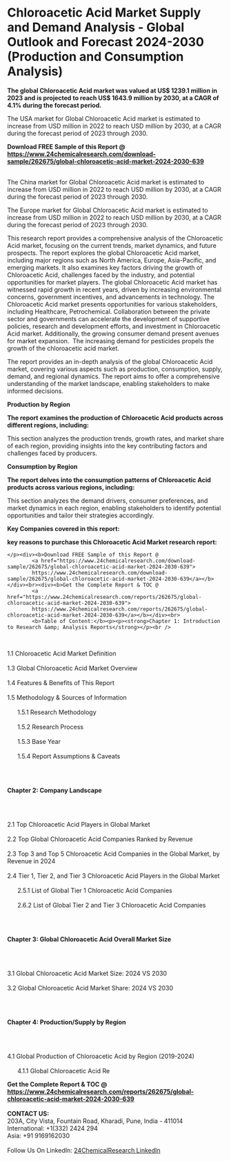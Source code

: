 <h1>Chloroacetic Acid Market Supply and Demand Analysis - Global Outlook and Forecast 2024-2030 (Production and Consumption Analysis)</h1><p><strong>The global Chloroacetic Acid market was valued at US$ 1239.1 million in 2023 and is projected to reach US$ 1643.9 million by 2030, at a CAGR of 4.1% during the forecast period.</strong></p><p>
</p><p>The USA market for Global Chloroacetic Acid market is estimated to increase from USD million in 2022 to reach USD million by 2030, at a CAGR during the forecast period of 2023 through 2030.</p><div><b>Download FREE Sample of this Report @ 
            <a href="https://www.24chemicalresearch.com/download-sample/262675/global-chloroacetic-acid-market-2024-2030-639">
            https://www.24chemicalresearch.com/download-sample/262675/global-chloroacetic-acid-market-2024-2030-639</a></b></div><br><p>
</p><p>The China market for Global Chloroacetic Acid market is estimated to increase from USD million in 2022 to reach USD million by 2030, at a CAGR during the forecast period of 2023 through 2030.</p><p>
</p><p>The Europe market for Global Chloroacetic Acid market is estimated to increase from USD million in 2022 to reach USD million by 2030, at a CAGR during the forecast period of 2023 through 2030.</p><p>
</p><p>This research report provides a comprehensive analysis of the Chloroacetic Acid market, focusing on the current trends, market dynamics, and future prospects. The report explores the global Chloroacetic Acid market, including major regions such as North America, Europe, Asia-Pacific, and emerging markets. It also examines key factors driving the growth of Chloroacetic Acid, challenges faced by the industry, and potential opportunities for market players. The global Chloroacetic Acid market has witnessed rapid growth in recent years, driven by increasing environmental concerns, government incentives, and advancements in technology. The Chloroacetic Acid market presents opportunities for various stakeholders, including Healthcare, Petrochemical. Collaboration between the private sector and governments can accelerate the development of supportive policies, research and development efforts, and investment in Chloroacetic Acid market. Additionally, the growing consumer demand present avenues for market expansion.  The increasing demand for pesticides propels the growth of the chloroacetic acid market.</p><p>
</p><p>The report provides an in-depth analysis of the global Chloroacetic Acid market, covering various aspects such as production, consumption, supply, demand, and regional dynamics. The report aims to offer a comprehensive understanding of the market landscape, enabling stakeholders to make informed decisions.</p><p>
</p><p><strong>Production by Region</strong></p><p>
</p><p><strong>The report examines the production of Chloroacetic Acid products across different regions, including:</strong></p><p>
</p><p>
</p><p>This section analyzes the production trends, growth rates, and market share of each region, providing insights into the key contributing factors and challenges faced by producers.</p><p>
</p><p><strong>Consumption by Region</strong></p><p>
</p><p><strong>The report delves into the consumption patterns of Chloroacetic Acid products across various regions, including:</strong></p><p>
</p><p>
</p><p>This section analyzes the demand drivers, consumer preferences, and market dynamics in each region, enabling stakeholders to identify potential opportunities and tailor their strategies accordingly.</p><p>
<strong>Key Companies covered in this report:</strong></p><p>
</p><p>
</p><p><strong>key reasons to purchase this Chloroacetic Acid Market research report:</strong></p><p>

	</p><div><b>Download FREE Sample of this Report @ 
            <a href="https://www.24chemicalresearch.com/download-sample/262675/global-chloroacetic-acid-market-2024-2030-639">
            https://www.24chemicalresearch.com/download-sample/262675/global-chloroacetic-acid-market-2024-2030-639</a></b></div><br><div><b>Get the Complete Report & TOC @ 
            <a href="https://www.24chemicalresearch.com/reports/262675/global-chloroacetic-acid-market-2024-2030-639">
            https://www.24chemicalresearch.com/reports/262675/global-chloroacetic-acid-market-2024-2030-639</a></b></div><br>
            <b>Table of Content:</b><p><p><strong>Chapter 1: Introduction to Research &amp; Analysis Reports</strong></p><br />
<br />
<p>1.1 Chloroacetic Acid Market Definition<br /><br />
1.3 Global Chloroacetic Acid Market Overview<br /><br />
1.4 Features &amp; Benefits of This Report<br /><br />
1.5 Methodology &amp; Sources of Information<br /><br />
&nbsp;&nbsp;&nbsp;&nbsp;&nbsp; 1.5.1 Research Methodology<br /><br />
&nbsp;&nbsp;&nbsp;&nbsp;&nbsp; 1.5.2 Research Process<br /><br />
&nbsp;&nbsp;&nbsp;&nbsp;&nbsp; 1.5.3 Base Year<br /><br />
&nbsp;&nbsp;&nbsp;&nbsp;&nbsp; 1.5.4 Report Assumptions &amp; Caveats</p><br />
<br />
<p><strong>Chapter 2: Company Landscape</strong></p><br />
<br />
<p>2.1 Top Chloroacetic Acid Players in Global Market<br /><br />
2.2 Top Global Chloroacetic Acid Companies Ranked by Revenue<br /><br />
2.3 Top 3 and Top 5 Chloroacetic Acid Companies in the Global Market, by Revenue in 2024<br /><br />
2.4 Tier 1, Tier 2, and Tier 3 Chloroacetic Acid Players in the Global Market<br /><br />
&nbsp;&nbsp;&nbsp;&nbsp;&nbsp; 2.5.1 List of Global Tier 1 Chloroacetic Acid Companies<br /><br />
&nbsp;&nbsp;&nbsp;&nbsp;&nbsp; 2.6.2 List of Global Tier 2 and Tier 3 Chloroacetic Acid Companies</p><br />
<br />
<p><strong>Chapter 3: Global Chloroacetic Acid Overall Market Size</strong></p><br />
<br />
<p>3.1 Global Chloroacetic Acid Market Size: 2024 VS 2030<br /><br />
3.2 Global Chloroacetic Acid Market Share: 2024 VS 2030</p><br />
<br />
<p><strong>Chapter 4: Production/Supply by Region</strong></p><br />
<br />
<p>4.1 Global Production of Chloroacetic Acid by Region (2019-2024)<br /><br />
&nbsp;&nbsp;&nbsp;&nbsp;&nbsp; 4.1.1 Global Chloroacetic Acid Re</p><div><b>Get the Complete Report & TOC @ 
            <a href="https://www.24chemicalresearch.com/reports/262675/global-chloroacetic-acid-market-2024-2030-639">
            https://www.24chemicalresearch.com/reports/262675/global-chloroacetic-acid-market-2024-2030-639</a></b></div><br><b>CONTACT US:</b><br>
            203A, City Vista, Fountain Road, Kharadi, Pune, India - 411014<br>
            International: +1(332) 2424 294<br>
            Asia: +91 9169162030 <br><br>
            Follow Us On LinkedIn: <a href="https://www.linkedin.com/company/24chemicalresearch/">24ChemicalResearch LinkedIn</a>